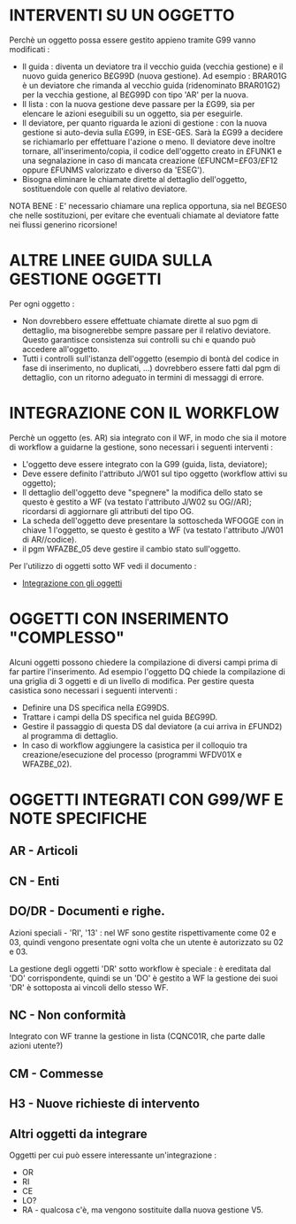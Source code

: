 # INTERVENTI SU UN OGGETTO
Perchè un oggetto possa essere gestito appieno tramite G99 vanno modificati : 
 * Il guida :  diventa un deviatore tra il vecchio guida (vecchia gestione) e il nuovo guida generico B£G99D (nuova gestione). Ad esempio :  BRAR01G è un deviatore che rimanda al vecchio guida (ridenominato BRAR01G2) per la vecchia gestione, al B£G99D con tipo 'AR' per la nuova.
 * Il lista :  con la nuova gestione deve passare per la £G99, sia per elencare le azioni eseguibili su un oggetto, sia per eseguirle.
 * Il deviatore, per quanto riguarda le azioni di gestione :  con la nuova gestione si auto-devia sulla £G99, in ESE-GES. Sarà la £G99 a decidere se richiamarlo per effettuare l'azione o meno.
Il deviatore deve inoltre tornare, all'inserimento/copia, il codice dell'oggetto creato in £FUNK1 e una segnalazione in caso di mancata creazione (£FUNCM=£F03/£F12 oppure £FUNMS valorizzato e diverso da 'ESEG').
 * Bisogna eliminare le chiamate dirette al dettaglio dell'oggetto, sostituendole con quelle al relativo deviatore.

NOTA BENE :  E' necessario chiamare una replica opportuna, sia nel B£GES0 che nelle sostituzioni, per evitare che eventuali chiamate al deviatore fatte nei flussi generino ricorsione!

# ALTRE LINEE GUIDA SULLA GESTIONE OGGETTI
Per ogni oggetto : 
 * Non dovrebbero essere effettuate chiamate dirette al suo pgm di dettaglio, ma bisognerebbe sempre passare per il relativo deviatore. Questo garantisce consistenza sui controlli su chi e quando può accedere all'oggetto.
 * Tutti i controlli sull'istanza dell'oggetto (esempio di bontà del codice in fase di inserimento, no duplicati, ...) dovrebbero essere fatti dal pgm di dettaglio, con un ritorno adeguato in termini di messaggi di errore.

# INTEGRAZIONE CON IL WORKFLOW
Perchè un oggetto (es. AR) sia integrato con il WF, in modo che sia il motore di workflow a guidarne la gestione, sono necessari i seguenti interventi : 
 * L'oggetto deve essere integrato con la G99 (guida, lista, deviatore);
 * Deve essere definito l'attributo J/W01 sul tipo oggetto (workflow attivi su oggetto);
 * Il dettaglio dell'oggetto deve "spegnere" la modifica dello stato se questo è gestito a WF (va testato l'attributo J/W02 su OG//AR); ricordarsi di aggiornare gli attributi del tipo OG.
 * La scheda dell'oggetto deve presentare la sottoscheda WFOGGE con in chiave 1 l'oggetto, se questo è gestito a WF (va testato l'attributo J/W01 di AR//codice).
 * il pgm WFAZB£_05 deve gestire il cambio stato sull'oggetto.

Per l'utilizzo di oggetti sotto WF vedi il documento : 
- [Integrazione con gli oggetti](Sorgenti/DOC/TA/B£AMO/WFBASE_029)

# OGGETTI CON INSERIMENTO "COMPLESSO"

Alcuni oggetti possono chiedere la compilazione di diversi campi prima di far partire l'inserimento.
Ad esempio l'oggetto DQ chiede la compilazione di una griglia di 3 oggetti e di un livello di modifica.
Per gestire questa casistica sono necessari i seguenti interventi : 
 * Definire una DS specifica nella £G99DS.
 * Trattare i campi della DS specifica nel guida B£G99D.
 * Gestire il passaggio di questa DS dal deviatore (a cui arriva in £FUND2) al programma di dettaglio.
 * In caso di workflow aggiungere la casistica per il colloquio tra creazione/esecuzione del processo (programmi WFDV01X e WFAZB£_02).

# OGGETTI INTEGRATI CON G99/WF E NOTE SPECIFICHE
## AR - Articoli
## CN - Enti
## DO/DR - Documenti e righe.
Azioni speciali - 'RI', '13' :  nel WF sono gestite rispettivamente come 02 e 03, quindi vengono presentate ogni volta che un utente è autorizzato su 02 e 03.

La gestione degli oggetti 'DR' sotto workflow è speciale :  è ereditata dal 'DO' corrispondente, quindi se un 'DO' è gestito a WF la gestione dei suoi 'DR' è sottoposta ai vincoli dello stesso WF.

## NC - Non conformità
Integrato con WF tranne la gestione in lista (CQNC01R, che parte dalle azioni utente?)

## CM - Commesse

## H3 - Nuove richieste di intervento

## Altri oggetti da integrare
Oggetti per cui può essere interessante un'integrazione : 
 * OR
 * RI
 * CE
 * LO?
 * RA - qualcosa c'è, ma vengono sostituite dalla nuova gestione V5.
